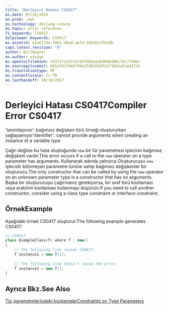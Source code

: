 ```yaml
---
title: "Derleyici Hatası CS0417"
ms.date: 07/20/2015
ms.prod: .net
ms.technology: devlang-csharp
ms.topic: error-reference
f1_keywords: CS0417
helpviewer_keywords: CS0417
ms.assetid: e2a617da-f0b2-4bad-aefa-3dd3bc1fb24b
caps.latest.revision: "9"
author: BillWagner
ms.author: wiwagn
ms.openlocfilehash: e53f17a25115cbbf6b6aaabdb0bdd6c7bc77d9bc
ms.sourcegitcommit: bd1ef61f4bb794b25383d3d72e71041a5ced172e
ms.translationtype: MT
ms.contentlocale: tr-TR
ms.lasthandoff: 10/18/2017
---
```

# <a name="compiler-error-cs0417"></a><span data-ttu-id="f284e-102">Derleyici Hatası CS0417</span><span class="sxs-lookup"><span data-stu-id="f284e-102">Compiler Error CS0417</span></span>
<span data-ttu-id="f284e-103">'tanımlayıcısı': bağımsız değişken türü örneği oluştururken sağlayamıyor</span><span class="sxs-lookup"><span data-stu-id="f284e-103">'identifier': cannot provide arguments when creating an instance of a variable type</span></span>  
  
 <span data-ttu-id="f284e-104">Çağrı değilse bu hata oluştuğunda `new` bir tür parametresi işlecinin bağımsız değişkeni vardır.</span><span class="sxs-lookup"><span data-stu-id="f284e-104">This error occurs if a call to the `new` operator on a type parameter has arguments.</span></span> <span data-ttu-id="f284e-105">Kullanarak adında yalnızca Oluşturucusu `new` işlecidir bilinmeyen parametre türüne sahip bağımsız değişkenler bir oluşturucu.</span><span class="sxs-lookup"><span data-stu-id="f284e-105">The only constructor that can be called by using the `new` operator on an unknown parameter type is a constructor that has no arguments.</span></span> <span data-ttu-id="f284e-106">Başka bir oluşturucuyu çağırmanız gerekiyorsa, bir sınıf türü kısıtlaması veya arabirim kısıtlaması kullanmayı düşünün.</span><span class="sxs-lookup"><span data-stu-id="f284e-106">If you need to call another constructor, consider using a class type constraint or interface constraint.</span></span>  
  
## <a name="example"></a><span data-ttu-id="f284e-107">Örnek</span><span class="sxs-lookup"><span data-stu-id="f284e-107">Example</span></span>  
 <span data-ttu-id="f284e-108">Aşağıdaki örnek CS0417 oluşturur:</span><span class="sxs-lookup"><span data-stu-id="f284e-108">The following example generates CS0417:</span></span>  
  
```csharp  
// CS0417  
class ExampleClass<T> where T : new()  
{  
    // The following line causes CS0417.  
    T instance1 = new T(1);     
  
    // The following line doesn't cause the error.  
    T instance2 = new T();  
}  
```  
  
## <a name="see-also"></a><span data-ttu-id="f284e-109">Ayrıca Bkz.</span><span class="sxs-lookup"><span data-stu-id="f284e-109">See Also</span></span>  
 [<span data-ttu-id="f284e-110">Tür parametrelerindeki kısıtlamalar</span><span class="sxs-lookup"><span data-stu-id="f284e-110">Constraints on Type Parameters</span></span>](../../../csharp/programming-guide/generics/constraints-on-type-parameters.md)
